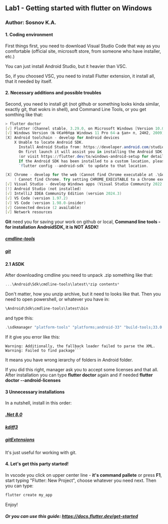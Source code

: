 ## Lab1 - Getting started with flutter on Windows

### Author: Sosnov K.A.

#### 1. Coding environment
First things first, you need to download Visual Studio Code that way as you comfortable (official site, microsoft store, from someone who have installer, etc.)

You can just install Android Studio, but it heavier than VSC.

So, if you choosed VSC, you need to install Flutter extension, it install all, that it needed by itself.

#### 2. Necessary additions and possible troubles
Second, you need to install git (not github or something looks kinda similar, exactly git, that wokrs in shell), and Command Line Tools, or you get somthing like that:

```powershell
> flutter doctor
[√] Flutter (Channel stable, 3.29.0, on Microsoft Windows [Version 10.0.26100.3194], locale ru-RU)
[√] Windows Version (Њ ©Єа®б®дв Windows 11 Pro 64-а §ап¤­ п, 24H2, 2009)
[X] Android toolchain - develop for Android devices
    X Unable to locate Android SDK.
      Install Android Studio from: https://developer.android.com/studio/index.html
      On first launch it will assist you in installing the Android SDK components.
      (or visit https://flutter.dev/to/windows-android-setup for detailed instructions).
      If the Android SDK has been installed to a custom location, please use
      `flutter config --android-sdk` to update to that location.

[X] Chrome - develop for the web (Cannot find Chrome executable at .\Google\Chrome\Application\chrome.exe)
    ! Cannot find Chrome. Try setting CHROME_EXECUTABLE to a Chrome executable.
[√] Visual Studio - develop Windows apps (Visual Studio Community 2022 17.13.0)
[!] Android Studio (not installed)
[√] IntelliJ IDEA Community Edition (version 2024.3)
[√] VS Code (version 1.97.2)
[√] VS Code (version 1.98.0-insider)
[√] Connected device (2 available)
[√] Network resources
```


**Git** need you for saving your work on github or local, **Command line tools - for installation AndroidSDK, it is NOT ASDK!**

##### [cmdline-tools](https://developer.android.com/studio?hl=ru#command-tools)
##### [git](https://git-scm.com/downloads/win)

#### 2.1 ASDK
After downloading cmdline you need to unpack .zip something like that:
```powershell
...\Android\Sdk\cmdline-tools\latest\*zip contents*
```
Don't matter, how you unzip archive, but it need to looks like that.
Then you need to open powershell, or whatever you have in:
```powershell
\Android\Sdk\cmdline-tools\latest\bin
```
and type this:
```powershell
.\sdkmanager "platform-tools" "platforms;android-33" "build-tools;33.0.0"
```
If it give you error like this:
```Warning: Errors during XML parse:
Warning: Additionally, the fallback loader failed to parse the XML.
Warning: Failed to find package```
```
It means you have wrong ierarchy of folders in Android folder.

If you did this right, manager ask you to accept some licenses and that all. After installation you can type **flutter doctor** again and if needed **flutter doctor --android-licenses**

#### 3 Unnecessary installations
In a nutshell, install in this order:

##### [.Net 8.0](https://dotnet.microsoft.com/ru-ru/download/dotnet/8.0)
##### [kdiff3](https://kdiff3.sourceforge.net/)
##### [gitExtensions](https://gitextensions.github.io/)

It's just useful for working with git.

#### 4. Let's get this party started!
In vscode you click on upper center line - **it's command pallete** or press **F1**, start typing "Flutter: New Project", choose whatever you need next. Then you can type:
```powershell
flutter create my_app
```
Enjoy!

##### Or you can use this guide: https://docs.flutter.dev/get-started
